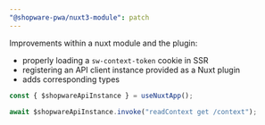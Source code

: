 ```yaml
---
"@shopware-pwa/nuxt3-module": patch
---
```


Improvements within a nuxt module and the plugin:

- properly loading a `sw-context-token` cookie in SSR
- registering an API client instance provided as a Nuxt plugin
- adds corresponding types

```ts
const { $shopwareApiInstance } = useNuxtApp();

await $shopwareApiInstance.invoke("readContext get /context");
```
